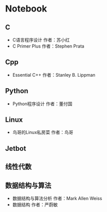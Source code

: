 # Notebook

## C

- C语言程序设计 作者：苏小红
- C Primer Plus 作者：Stephen Prata                              

## Cpp

- Essential C++ 作者：Stanley B. Lippman

## Python

- Python程序设计 作者：董付国



## Linux

- 鸟哥的Linux私房菜 作者：鸟哥



## Jetbot



## 线性代数
                                                                                        


## 数据结构与算法

- 数据结构与算法分析	作者：Mark Allen Weiss
- 数据结构 作者：严蔚敏
